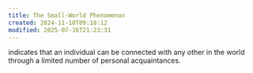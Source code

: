 ```yaml
---
title: The Small-World Phenomenon
created: 2024-11-18T09:18:12
modified: 2025-07-16T21:23:31
---
```


indicates that an individual can be connected with any other in the world through a limited number of personal acquaintances.
